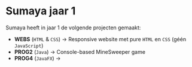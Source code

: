 # Sumaya jaar 1

Sumaya heeft in jaar 1 de volgende projecten gemaakt:
- **WEBS** (`HTML` & `CSS`) -> Responsive website met pure `HTML` en `CSS` (géén `JavaScript`)
- **PROG2** (`Java`) -> Console-based MineSweeper game
- **PROG4** (`JavaFX`) -> 